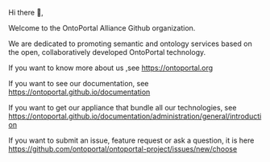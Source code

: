 Hi there 👋,

Welcome to the OntoPortal Alliance Github organization.

We are dedicated to promoting semantic and ontology services based on the open, collaboratively developed OntoPortal technology.

If you want to know more about us ,see https://ontoportal.org

If you want to see our documentation, see https://ontoportal.github.io/documentation

If you want to get our appliance that bundle all our technologies, see https://ontoportal.github.io/documentation/administration/general/introduction

If you want to submit an issue, feature request or ask a question, it is here https://github.com/ontoportal/ontoportal-project/issues/new/choose

